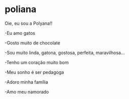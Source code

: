 # poliana
Oie, eu sou a Polyana!!

-Eu amo gatos

-Gosto muito de chocolate

-Sou muito linda, gatona, gostosa, perfeita, maravilhosa...

-Tenho um coração muito bom

-Meu sonho é ser pedagoga

-Adoro minha família

-Amo meu namorado


